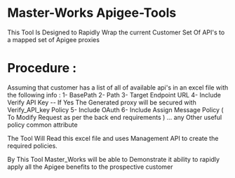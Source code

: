 # Master-Works Apigee-Tools
This Tool Is Designed to Rapidly Wrap the current Customer Set Of API's to a mapped set of Apigee proxies


Procedure :
============
Assuming that customer has a list of all of available api's in an excel file with the following info  :
1- BasePath
2- Path
3- Target Endpoint URL
4- Include Verify API Key -- If Yes The Generated proxy will be secured with Verify_API_key  Policy
5- Include OAuth
6- Include Assign Message Policy ( To Modify Request as per the back end requirements )
... any Other useful policy common attribute

The Tool Will Read this excel file and uses Management API to create the required policies.

By This Tool Master_Works will be able to Demonstrate it ability to rapidly apply all the Apigee benefits to the prospective customer
